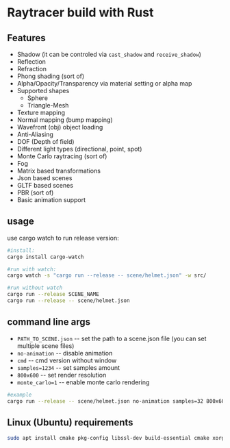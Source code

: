 # Raytracer build with Rust

## Features
* Shadow (it can be controled via `cast_shadow` and `receive_shadow`)
* Reflection
* Refraction
* Phong shading (sort of)
* Alpha/Opacity/Transparency via material setting or alpha map
* Supported shapes
  * Sphere
  * Triangle-Mesh
* Texture mapping
* Normal mapping (bump mapping)
* Wavefront (obj) object loading
* Anti-Aliasing
* DOF (Depth of field)
* Different light types (directional, point, spot)
* Monte Carlo raytracing (sort of)
* Fog
* Matrix based transformations
* Json based scenes
* GLTF based scenes
* PBR (sort of)
* Basic animation support

## usage
use cargo watch to run release version:
```bash
#install:
cargo install cargo-watch

#run with watch:
cargo watch -s "cargo run --release -- scene/helmet.json" -w src/

#run without watch
cargo run --release SCENE_NAME
cargo run --release -- scene/helmet.json
```

## command line args

* `PATH_TO_SCENE.json` -- set the path to a scene.json file (you can set multiple scene files)
* `no-animation` -- disable animation
* `cmd` -- cmd version without window
* `samples=1234` -- set samples amount
* `800x600` -- set render resolution
* `monte_carlo=1` -- enable monte carlo rendering


```bash
#example
cargo run --release -- scene/helmet.json no-animation samples=32 800x600 monte_carlo=1
``` 


## Linux (Ubuntu) requirements
```bash
sudo apt install cmake pkg-config libssl-dev build-essential cmake xorg-dev
```